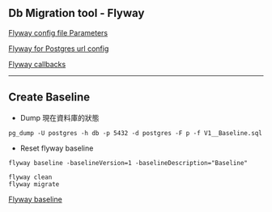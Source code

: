 Db Migration tool - Flyway
--------------------------

[Flyway config file Parameters](https://documentation.red-gate.com/fd/parameters-224919673.html)

[Flyway for Postgres url config](https://documentation.red-gate.com/fd/postgresql-database-235241807.html)

[Flyway callbacks](https://documentation.red-gate.com/fd/callback-concept-184127466.html)

----
## Create Baseline

- Dump 現在資料庫的狀態 
```
pg_dump -U postgres -h db -p 5432 -d postgres -F p -f V1__Baseline.sql
```

- Reset flyway baseline
```
flyway baseline -baselineVersion=1 -baselineDescription="Baseline"

flyway clean
flyway migrate
```

[Flyway baseline](https://documentation.red-gate.com/fd/command-line-baseline-184127411.html)